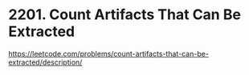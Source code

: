 # 2201. Count Artifacts That Can Be Extracted

https://leetcode.com/problems/count-artifacts-that-can-be-extracted/description/